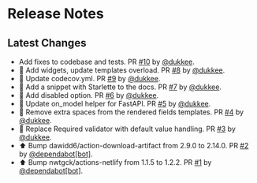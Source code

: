 # Release Notes

## Latest Changes

* Add fixes to codebase and tests. PR [#10](https://github.com/boardpack/reforms/pull/10) by [@dukkee](https://github.com/dukkee).
* 👷 Add widgets, update templates overload. PR [#8](https://github.com/boardpack/reforms/pull/8) by [@dukkee](https://github.com/dukkee).
* 🔧 Update codecov.yml. PR [#9](https://github.com/boardpack/reforms/pull/9) by [@dukkee](https://github.com/dukkee).
* 📝 Add a snippet with Starlette to the docs. PR [#7](https://github.com/boardpack/reforms/pull/7) by [@dukkee](https://github.com/dukkee).
* 👷 Add disabled option. PR [#6](https://github.com/boardpack/reforms/pull/6) by [@dukkee](https://github.com/dukkee).
* 🔧 Update on_model helper for FastAPI. PR [#5](https://github.com/boardpack/reforms/pull/5) by [@dukkee](https://github.com/dukkee).
* 📝 Remove extra spaces from the rendered fields templates. PR [#4](https://github.com/boardpack/reforms/pull/4) by [@dukkee](https://github.com/dukkee).
* 🐛 Replace Required validator with default value handling. PR [#3](https://github.com/boardpack/reforms/pull/3) by [@dukkee](https://github.com/dukkee).
* ⬆ Bump dawidd6/action-download-artifact from 2.9.0 to 2.14.0. PR [#2](https://github.com/boardpack/reforms/pull/2) by [@dependabot[bot]](https://github.com/apps/dependabot).
* ⬆ Bump nwtgck/actions-netlify from 1.1.5 to 1.2.2. PR [#1](https://github.com/boardpack/reforms/pull/1) by [@dependabot[bot]](https://github.com/apps/dependabot).

